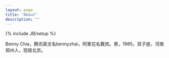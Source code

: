 ```yaml
---
layout: page
title: "About"
description: ""
---
```

{% include JB/setup %}

Benny Chia，腾讯英文名bennyzhai，阿里花名蕤宾。男，1985，双子座，河南郑州人，现居北京。